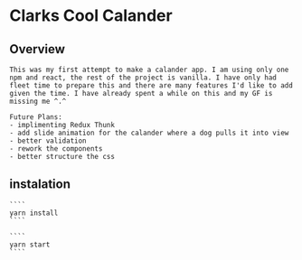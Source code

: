 # Clarks Cool Calander

## Overview

    This was my first attempt to make a calander app. I am using only one npm and react, the rest of the project is vanilla. I have only had fleet time to prepare this and there are many features I'd like to add given the time. I have already spent a while on this and my GF is missing me ^.^

    Future Plans:
    - implimenting Redux Thunk
    - add slide animation for the calander where a dog pulls it into view
    - better validation
    - rework the components
    - better structure the css

## instalation

    ````
    yarn install
    ````

    ````
    yarn start
    ````
